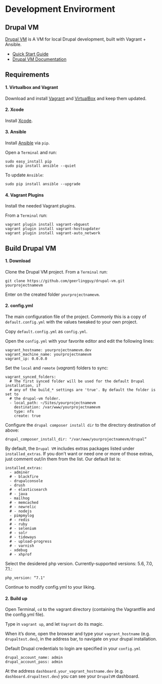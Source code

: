 # Development Envirorment

## Drupal VM

[Drupal VM](https://www.drupalvm.com/) is A VM for local Drupal development, built with Vagrant + Ansible.

* [Quick Start Guide](https://github.com/geerlingguy/drupal-vm#quick-start-guide)
* [Drupal VM Documentation](http://docs.drupalvm.com/)  

## Requirements

#### 1. Virtualbox and Vagrant
Download and install [Vagrant](Vagrant) and [VirtualBox](https://www.virtualbox.org/wiki/Downloads) and keep them updated.

#### 2. Xcode
Install [Xcode](https://developer.apple.com/xcode/).

#### 3. Ansible
Install [Ansible](https://valdhaus.co/writings/ansible-mac-osx/) via `pip`.

Open a `Terminal` and run:

    sudo easy_install pip
    sudo pip install ansible --quiet  
      
To update `Ansible`:

    sudo pip install ansible --upgrade

#### 4. Vagrant Plugins
Install the needed Vagrant plugins.

From a `Terminal` run:

    vagrant plugin install vagrant-vbguest
    vagrant plugin install vagrant-hostsupdater
    vagrant plugin install vagrant-auto_network

## Build Drupal VM

#### 1. Download
Clone the Drupal VM project. From a `Terminal` run:

    git clone https://github.com/geerlingguy/drupal-vm.git yourprojectnamevm

Enter on the created folder `yourprojectnamevm`.
   
#### 2. config.yml
The main configuration file of the project. Commonly this is a copy of `default.config.yml` with the values tweaked to your own project.

Copy `default.config.yml` as `config.yml`.

Open the `config.yml` with your favorite editor and edit the following lines:

    vagrant_hostname: yourprojectnamevm.dev
    vagrant_machine_name: yourprojectnamevm
    vagrant_ip: 0.0.0.0
    
Set the `local` and `remote` (*vagrant*) folders to sync:
    
    vagrant_synced_folders:
      # The first synced folder will be used for the default Drupal installation, if
      # any of the build_* settings are 'true'. By default the folder is set to
      # the drupal-vm folder.
      - local_path: ~/Sites/yourprojectnamevm
        destination: /var/www/yourprojectnamevm
        type: nfs
        create: true
        
Configure the `drupal composer install dir` to the directory destination of above:

    drupal_composer_install_dir: "/var/www/yourprojectnamevm/drupal”
    
By default, the `Drupal VM` includes extras packages listed under `installed_extras`. If you don't want or need one or more of those extras, just comment out/in them from the list. Our default list is:

    installed_extras:
      - adminer
      # - blackfire
      - drupalconsole
      - drush
      # - elasticsearch
      # - java
      - mailhog
      # - memcached
      # - newrelic
      # - nodejs
      - pimpmylog
      # - redis
      # - ruby
      # - selenium
      # - solr
      # - tideways
      # - upload-progress
      # - varnish
      - xdebug
      # - xhprof

Select the desidered php version. Currently-supported versions: 5.6, 7.0, 7.1.:

    php_version: “7.1"

Continue to modify config.yml to your liking.

#### 2. Build up
Open Terminal, `cd` to the vagrant directory (containing the Vagrantfile and the config.yml file).

Type in `vagrant up`, and let `Vagrant` do its magic.

When it’s done, open the browser and type your `vagrant_hostname` (e.g. `drupaltest.dev`), in the address bar, to navigate on your drupal installation.

Default Drupal credentials to login are specified in your `config.yml`

    drupal_account_name: admin
    drupal_account_pass: admin

At the address `dashboard.your_vagrant_hostname.dev` (e.g. `dashboard.drupaltest.dev`) you can see your `DrupalVM` dashboard.

